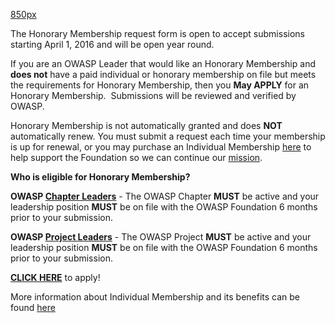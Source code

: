 [850px](image:Owasp_banner_web_mem.jpg "wikilink")

The Honorary Membership request form is open to accept submissions
starting ​April 1​, 2016​ and will ​be open year round.

If you are an OWASP Leader that would like an Honorary Membership and
**does not** have a paid individual or honorary membership on file but
meets the requirements for Honorary Membership, then you **May APPLY**
for an Honorary Membership​. ​ Submissions will be reviewed and verified
by OWASP.

Honorary Membership is not automatically granted and does **NOT**
automatically renew. You must submit a request each time your membership
is up for renewal, or you may purchase an Individual Membership
[here](Membership "wikilink") to help support the Foundation so we can
continue our [mission](Main_Page "wikilink").

**Who is eligible for Honorary Membership?**

**OWASP [Chapter
Leaders](https://www.owasp.org/index.php/OWASP_Chapter)** - The OWASP
Chapter **MUST** be active and your leadership position **MUST** be on
file with the OWASP Foundation ​6 months prior to your submission.

**OWASP [Project
Leaders](https://www.owasp.org/index.php/Category:OWASP_Project)** - The
OWASP Project **MUST** be active and your leadership position **MUST**
be on file with the OWASP Foundation​ 6 months prior to your submission.

[**CLICK HERE**](https://www.tfaforms.com/417259) to apply\!

More information about Individual Membership and its benefits can be
found [here](https://www.owasp.org/index.php/Membership)